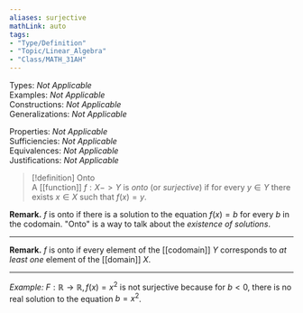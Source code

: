 ```yaml
---
aliases: surjective
mathLink: auto
tags:
- "Type/Definition"
- "Topic/Linear_Algebra"
- "Class/MATH_31AH"
---
```

Types: <i>Not Applicable</i>  
Examples: <i>Not Applicable</i>  
Constructions: <i>Not Applicable</i>  
Generalizations: <i>Not Applicable</i>  

Properties: <i>Not Applicable</i>  
Sufficiencies: <i>Not Applicable</i>  
Equivalences: <i>Not Applicable</i>  
Justifications: <i>Not Applicable</i>  

> [!definition] Onto  
> A [[function]] $f:X->Y$ is _onto_ (or _surjective_) if for every $y\in Y$ there exists $x\in X$ such that $f(x)=y$.  

**Remark.** $f$ is onto if there is a solution to the equation $f(x)=b$ for every $b$ in the codomain. "Onto" is a way to talk about the _existence of solutions_.  

---  

**Remark.** $f$ is onto if every element of the [[codomain]] $Y$ corresponds to _at least one_ element of the [[domain]] $X$.  

---  

*Example:* $F:\mathbb{R}\to\mathbb{R},f(x)=x^2$ is not surjective because for $b<0$, there is no real solution to the equation $b=x^2$.  
